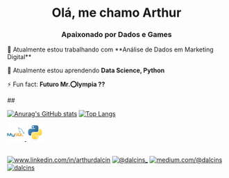 <h1 align="center">Olá, me chamo Arthur</h1>
<h3 align="center"> Apaixonado por Dados e Games </h3>

<div>
🔭 Atualmente estou trabalhando com **Análise de Dados em Marketing Digital**

🌱 Atualmente estou aprendendo **Data Science, Python**

⚡ Fun fact:  **Futuro Mr.⭕lympia ??**
</div>
##
 
[![Anurag's GitHub stats](https://github-readme-stats.vercel.app/api?username=Dalcins&count_private=true&show_icons=true&theme=gotham)](https://github.com/anuraghazra/github-readme-stats)
[![Top Langs](https://github-readme-stats.vercel.app/api/top-langs/?username=Dalcins&layout=compact&theme=gotham)](https://github.com/anuraghazra/github-readme-stats)

<p align="left"> <a href="https://www.mysql.com/" target="_blank" rel="noreferrer"> <img src="https://raw.githubusercontent.com/devicons/devicon/master/icons/mysql/mysql-original-wordmark.svg" alt="mysql" width="40" height="40"/> </a> <a href="https://www.python.org" target="_blank" rel="noreferrer"> <img src="https://raw.githubusercontent.com/devicons/devicon/master/icons/python/python-original.svg" alt="python" width="40" height="40"/> </a> </p>

##
<div>

<p align="left">
<a href="https://www.linkedin.com/in/arthurdalcin/" target="blank"><img align="center" src="https://raw.githubusercontent.com/rahuldkjain/github-profile-readme-generator/master/src/images/icons/Social/linked-in-alt.svg" alt="www.linkedin.com/in/arthurdalcin" height="30" width="40" /></a>
<a href="https://instagram.com/dalcins_" target="blank"><img align="center" src="https://raw.githubusercontent.com/rahuldkjain/github-profile-readme-generator/master/src/images/icons/Social/instagram.svg" alt="@dalcins_" height="30" width="40" /></a>
<a href="https://medium.com/medium.com/@dalcins" target="blank"><img align="center" src="https://raw.githubusercontent.com/rahuldkjain/github-profile-readme-generator/master/src/images/icons/Social/medium.svg" alt="medium.com/@dalcins" height="30" width="40" /></a>
<a href="https://discord.gg/dalcins" target="blank"><img align="center" src="https://raw.githubusercontent.com/rahuldkjain/github-profile-readme-generator/master/src/images/icons/Social/discord.svg" alt="dalcins" height="30" width="40" /></a>
</p>


</div>

<!---
<img src=/GIF/ds3.gif>
- 👋 Hi, I’m @Dalcins 🇧🇷
- 👀 I’m interested in Networking, Portfolio
- 🌱 I’m currently learning Data Science
- 💞️ I’m looking to collaborate on ...
- 📫 How to reach me arthurdalcinss@gmail.com
- 😄 Pronouns: He
- ⚡ Fun fact: I will become a Data Scientist and a Mr.⭕lympia one day


Dalcins/Dalcins is a ✨ special ✨ repository because its `README.md` (this file) appears on your GitHub profile.
You can click the Preview link to take a look at your changes.
--->
